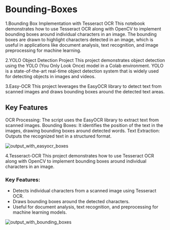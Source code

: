 # Bounding-Boxes
1.Bounding Box Implementation with Tesseract OCR
This notebook demonstrates how to use Tesseract OCR along with OpenCV to implement bounding boxes around individual characters in an image. The bounding boxes are drawn to highlight characters detected in an image, which is useful in applications like document analysis, text recognition, and image preprocessing for machine learning.

2.YOLO Object Detection Project
This project demonstrates object detection using the YOLO (You Only Look Once) model in a Colab environment. YOLO is a state-of-the-art real-time object detection system that is widely used for detecting objects in images and videos.

3.Easy-OCR
This project leverages the EasyOCR library to detect text from scanned images and draws bounding boxes around the detected text areas.

## Key Features
OCR Processing: The script uses the EasyOCR library to extract text from scanned images.
Bounding Boxes: It identifies the position of the text in the images, drawing bounding boxes around detected words.
Text Extraction: Outputs the recognized text in a structured format.

![output_with_easyocr_boxes](https://github.com/user-attachments/assets/a6943e2f-04a2-4276-8edc-10f453b84e7d)


4.Tesseract-OCR
This project demonstrates how to use Tesseract OCR along with OpenCV to implement bounding boxes around individual characters in an image. 

### Key Features:
- Detects individual characters from a scanned image using Tesseract OCR.
- Draws bounding boxes around the detected characters.
- Useful for document analysis, text recognition, and preprocessing for machine learning models.

![output_with_bounding_boxes](https://github.com/user-attachments/assets/14a8fa0e-6c51-4253-b638-f4891ded7f29)



